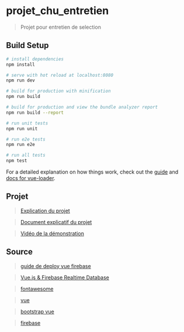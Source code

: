 # projet_chu_entretien

> Projet pour entretien de selection

## Build Setup

``` bash
# install dependencies
npm install

# serve with hot reload at localhost:8080
npm run dev

# build for production with minification
npm run build

# build for production and view the bundle analyzer report
npm run build --report

# run unit tests
npm run unit

# run e2e tests
npm run e2e

# run all tests
npm test
```

For a detailed explanation on how things work, check out the [guide](http://vuejs-templates.github.io/webpack/) and [docs for vue-loader](http://vuejs.github.io/vue-loader).

## Projet

> [Explication du projet](Projet_technique-sélection_%20analyste_devloppeur_ISPPC.pdf)

> [Document explicatif du projet](Projet%20entretient.docx)

> [Vidéo de la démonstration](demonstration%20application.mp4)


## Source
> [guide de deploy vue firebase](https://medium.com/@rachidsakara/how-to-deploy-vue-js-applications-with-firebase-hosting-40cfa7f724e4)

> [Vue.js & Firebase Realtime Database](https://www.youtube.com/watch?v=YEZ9luIbPWA)

> [fontawesome](https://fontawesome.com/icons?d=gallery)

> [vue](https://vuejs.org/)

> [bootstrap vue](https://bootstrap-vue.org/docs/)

> [firebase](https://firebase.google.com/docs/)
